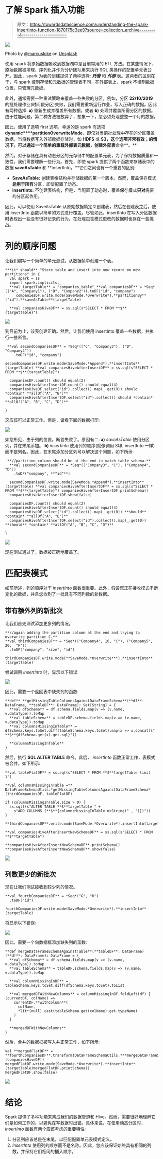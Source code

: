 # 了解 Spark 插入功能

> 原文：<https://towardsdatascience.com/understanding-the-spark-insertinto-function-1870175c3ee9?source=collection_archive---------4----------------------->

![](img/d9c14b848ec95138aef557f598d5e857.png)

Photo by [@marcusloke](https://unsplash.com/@marcusloke) on [Unsplash](https://unsplash.com/photos/oyXis2kALVg)

使用 spark 将原始数据吸收到数据湖中是目前常用的 ETL 方法。在某些情况下，原始数据被清理、序列化并作为分析团队用来执行 SQL 类操作的配置单元表公开。因此，spark 为表的创建提供了两种选择: ***托管*** 和 ***外部*** 表。这两者的区别在于，与 spark 控制存储和元数据的管理表不同，在外部表上，spark 不控制数据位置，只管理元数据。

此外，通常需要一种重试策略来覆盖一些失败的分区。例如，分区 **22/10/2019** 的批处理作业(时间戳分区)失败，我们需要重新运行作业，写入正确的数据。因此有两种选择: **a)** 重新生成并覆盖所有数据，或者 **b)** 处理并覆盖所需分区的数据。由于性能问题，第二种方法被放弃了，想象一下，您必须处理整整一个月的数据。

因此，使用了选项 first 选项，幸运的是 spark 有选项**dynamic****partitionOverwriteMode**，即仅对当前批处理中存在的分区覆盖数据。当将数据写入外部数据存储时，如 **HDFS** 或 **S3，这个选项非常有效；**的情况下，可以通过一个简单的**重载外部表元数据，创建外部表**命令**。**

然而，对于存储在具有动态分区的元存储中的配置单元表，为了保持数据质量和一致性，我们需要理解一些行为。首先，即使 spark 提供了两个函数来存储表中的数据 **saveAsTable** 和 **insertInto，**它们之间也有一个重要的区别:

*   **SaveAsTable:** 创建表格结构并存储数据的第一个版本。然而，覆盖保存模式**适用于所有**分区，即使配置了动态。
*   **insertInto:** 不创建表结构，但是，当配置了动态时，覆盖保存模式**只对**需要的分区起作用。

因此，可以使用 SaveAsTable 从原始数据帧定义创建表，然后在创建表之后，使用 insertInto 函数以简单的方式进行覆盖。尽管如此，insertInto 在写入分区数据时表现出一些没有很好记录的行为，在处理包含模式更改的数据时也存在一些挑战。

# 列的顺序问题

让我们编写一个简单的单元测试，从数据帧中创建一个表。

```
***it* should** "Store table and insert into new record on new partitions" in {
  val spark = ss
  import spark.implicits._
  **val targetTable** = "companies_table" **val companiesDF** = *Seq*(("A", "Company1"), ("B", "Company2")).toDF("id", "company")
     companiesDF.write.mode(SaveMode.*Overwrite*).**partitionBy**("id").**saveAsTable**(targetTable)

  **val companiesHiveDF** = ss.sql(s"SELECT * FROM **$**{targetTable}")
```

![](img/5ff1c1f6e8b570fa1bf49ecef0feac1f.png)

到目前为止，该表创建正确。然后，让我们使用 insertInto 覆盖一些数据，并执行一些断言。

```
 **val secondCompaniesDF** = *Seq*(("C", "Company3"), ("D", "Company4"))
    .toDF("id", "company")

secondCompaniesDF.write.mode(SaveMode.*Append*).**insertInto**(targetTable) **val companiesHiveAfterInsertDF** = ss.sql(s"SELECT * FROM **$**{targetTable}")

  companiesDF.count() should equal(2)
  companiesHiveAfterInsertDF.count() should equal(4)
  companiesHiveDF.select("id").collect().map(_.get(0)) should *contain* **allOf("A", "B")**
  companiesHiveAfterInsertDF.select("id").collect() should *contain* **allOf("A", "B", "C", "D")**

}
```

这应该可以正常工作。但是，请看下面的数据打印:

![](img/6edfae4a5892345a2475a946c82c5b93.png)

如您所见，由于列的位置，断言失败了。原因有二: **a)** *saveAsTable* 使用分区列，并在末尾添加。 **b)** *insertInto* 使用列的顺序(就像调用 SQL insertInto 一样)而不是列名。因此，在末尾添加分区列可以解决这个问题，如下所示:

```
 **//partition column should be at the end to match table schema.**
  **val secondCompaniesDF** = *Seq*(("Company3", "C"), ("Company4", "D"))
    .toDF("company", **"id"**)

  secondCompaniesDF.write.mode(SaveMode.*Append*).**insertInto**(targetTable) **val companiesHiveAfterInsertDF** = ss.sql(s"SELECT * FROM **$**{targetTable}") companiesHiveAfterInsertDF.printSchema()
  companiesHiveAfterInsertDF.show(false)

  companiesDF.count() should equal(2)
  companiesHiveAfterInsertDF.count() should equal(4)
  companiesHiveDF.select("id").collect().map(_.get(0)) **should** *contain* **allOf("A", "B")**
  companiesHiveAfterInsertDF.select("id").collect().map(_.get(0)) **should** *contain* **allOf("A", "B", "C", "D")**

}
```

![](img/a4a48f6a9bf99c3fe3426b8b69835f64.png)

现在测试通过了，数据被正确地覆盖了。

# **匹配表模式**

如前所述，列的顺序对于 *insertInto* 函数很重要。此外，假设您正在接收模式不断变化的数据，并且您收到了一批具有不同列数的新数据。

## 带有额外列的新批次

让我们首先测试添加更多列的情况。

```
**//again adding the partition column at the end and trying to overwrite partition C.**
**val thirdCompaniesDF** = *Seq*(("Company4", 10, "C"), ("Company5", 20,  "F"))
  .toDF("company", "size", "id")

thirdCompaniesDF.write.mode(**SaveMode.*Overwrite***).**insertInto**(targetTable)
```

尝试调用 *insertInto* 时，显示以下错误:

![](img/5270c6b69d5b7b499d0c275ba4dc0da4.png)

因此，需要一个返回表中缺失列的函数:

```
**def** **getMissingTableColumnsAgainstDataFrameSchema**(**df**: DataFrame, **tableDF**: DataFrame): Set[String] = {
  **val dfSchema** = df.schema.fields.map(v => (v.name, v.dataType)).toMap
  **val tableSchema** = tableDF.schema.fields.map(v => (v.name, v.dataType)).toMap
  **val columnsMissingInTable** = dfSchema.keys.toSet.diff(tableSchema.keys.toSet).map(x => x.concat(s" **$**{dfSchema.get(x).get.sql}"))

  **columnsMissingInTable**
}
```

然后，执行 **SQL ALTER TABLE** 命令。此后， *insertInto* 函数正常工作，表模式被合并，如下所示:

```
**val tableFlatDF** = ss.sql(s"SELECT * FROM **$**targetTable limit 1")

**val columnsMissingInTable =** DataFrameSchemaUtils.*getMissingTableColumnsAgainstDataFrameSchema*(thirdCompaniesDF, tableFlatDF)

if (columnsMissingInTable.size > 0) {
  ss.sql((s"ALTER TABLE **$**targetTable " +
    s"ADD COLUMNS (**$**{columnsMissingInTable.mkString(" , ")})"))
}

**thirdCompaniesDF**.write.mode(SaveMode.*Overwrite*).insertInto(targetTable)

**val companiesHiveAfterInsertNewSchemaDF** = ss.sql(s"SELECT * FROM **$**targetTable")

**companiesHiveAfterInsertNewSchemaDF**.printSchema()
**companiesHiveAfterInsertNewSchemaDF**.show(false)
```

![](img/dacdc2efb085ed24923a1d6b123b8d72.png)

## 列数更少的新批次

现在让我们测试接收到较少列的情况。

```
**val fourthCompaniesDF** = *Seq*("G", "H")
  .toDF("id")

fourthCompaniesDF.write.mode(SaveMode.*Overwrite*).**insertInto**(targetTable)
```

将显示以下错误:

![](img/3a548129853efcab1123a28b953cf72d.png)

因此，需要一个向数据框添加缺失列的函数:

```
**def mergeDataFrameSchemaAgainstTable**(**tableDF**: DataFrame)(**df**: DataFrame): DataFrame = {
  **val dfSchema** = df.schema.fields.map(v => (v.name, v.dataType)).toMap
  **val tableSchema** = tableDF.schema.fields.map(v => (v.name, v.dataType)).toMap

  **val columnMissingInDF** = tableSchema.keys.toSet.diff(dfSchema.keys.toSet).toList

  **val mergedDFWithNewColumns** = columnMissingInDF.foldLeft(df) { (currentDF, colName) =>
    currentDF.**withColumn**(
      colName,
      *lit*(null).cast(tableSchema.get(colName).get.typeName)
    )
  }

  **mergedDFWithNewColumns**
}
```

然后，合并的数据框被写入并正常工作，如下所示:

```
val **mergedFlatDF** = **fourthCompaniesDF**.transform(DataFrameSchemaUtils.***mergeDataFrameSchemaAgainstTable***(companiesHiveDF))
mergedFlatDF.write.mode(SaveMode.*Overwrite*).**insertInto**(targetTable)mergedFlatDF.printSchema()
mergedFlatDF.show(false)
```

![](img/27f9ad040111d8fec5515bfd972c9fc3.png)

# **结论**

Spark 提供了多种功能来集成我们的数据管道和 Hive。然而，需要很好地理解它们是如何工作的，以避免在写数据时出错。具体来说，在使用动态分区时， *insertInto* 函数有两个应该考虑的重要特性:

1.  分区列应该总是在末尾，以匹配配置单元表模式定义。
2.  *InsertInto* 使用列的顺序而不是名称。因此，您应该保证始终具有相同的列数，并保持它们相同的插入顺序。